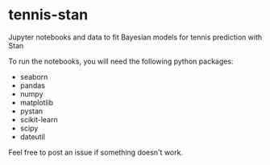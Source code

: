 # tennis-stan
Jupyter notebooks and data to fit Bayesian models for tennis prediction with Stan

To run the notebooks, you will need the following python packages:

* seaborn
* pandas
* numpy
* matplotlib
* pystan
* scikit-learn
* scipy
* dateutil

Feel free to post an issue if something doesn't work.
